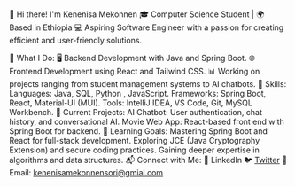 👋 Hi there! I'm Kenenisa Mekonnen
🎓 Computer Science Student | 🌍 Based in Ethiopia
💻 Aspiring Software Engineer with a passion for creating efficient and user-friendly solutions.

💼 What I Do:
🖥️ Backend Development with Java and Spring Boot.
🌐 Frontend Development using React and Tailwind CSS.
📊 Working on projects ranging from student management systems to AI chatbots.
🌟 Skills:
Languages: Java, SQL, Python , JavaScript.
Frameworks: Spring Boot, React, Material-UI (MUI).
Tools: IntelliJ IDEA, VS Code, Git, MySQL Workbench.
🚀 Current Projects:
AI Chatbot: User authentication, chat history, and conversational AI.
Movie Web App: React-based front end with Spring Boot for backend.
🎯 Learning Goals:
Mastering Spring Boot and React for full-stack development.
Exploring JCE (Java Cryptography Extension) and secure coding practices.
Gaining deeper expertise in algorithms and data structures.
📬 Connect with Me:
💼 LinkedIn
🐦 [Twitter](https://x.com/kenenisa1153)
📧 Email: kenenisamekonnensori@gmial.com

<!---
kenenisamekonnen/kenenisamekonnen is a ✨ special ✨ repository because its `README.md` (this file) appears on your GitHub profile.
You can click the Preview link to take a look at your changes.
--->
